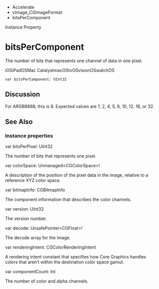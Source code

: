 

- Accelerate
- vImage_CGImageFormat
-  bitsPerComponent 

Instance Property

# bitsPerComponent

The number of bits that represents one channel of data in one pixel.

iOSiPadOSMac CatalystmacOStvOSvisionOSwatchOS

``` source
var bitsPerComponent: UInt32
```

## Discussion

For ARGB8888, this is 8. Expected values are 1, 2, 4, 5, 8, 10, 12, 16, or 32.

## See Also

### Instance properties

var bitsPerPixel: UInt32

The number of bits that represents one pixel.

var colorSpace: Unmanaged&lt;CGColorSpace>!

A description of the position of the pixel data in the image, relative to a reference XYZ color space.

var bitmapInfo: CGBitmapInfo

The component information that describes the color channels.

var version: UInt32

The version number.

var decode: UnsafePointer&lt;CGFloat>!

The decode array for the image.

var renderingIntent: CGColorRenderingIntent

A rendering intent constant that specifies how Core Graphics handles colors that aren’t within the destination color space gamut.

var componentCount: Int

The number of color and alpha channels.

